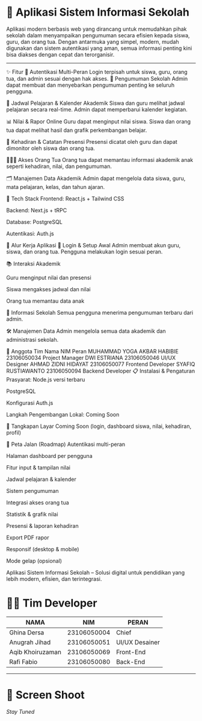 # 📢 Aplikasi Sistem Informasi Sekolah

Aplikasi modern berbasis web yang dirancang untuk memudahkan pihak sekolah dalam menyampaikan pengumuman secara efisien kepada siswa, guru, dan orang tua. Dengan antarmuka yang simpel, modern, mudah digunakan dan sistem autentikasi yang aman, semua informasi penting kini bisa diakses dengan cepat dan terorganisir.

---

✨ Fitur
🔐 Autentikasi Multi-Peran
Login terpisah untuk siswa, guru, orang tua, dan admin sesuai dengan hak akses.
📢 Pengumuman Sekolah
Admin dapat membuat dan menyebarkan pengumuman penting ke seluruh pengguna.

📆 Jadwal Pelajaran & Kalender Akademik
Siswa dan guru melihat jadwal pelajaran secara real-time. Admin dapat memperbarui kalender kegiatan.

📊 Nilai & Rapor Online
Guru dapat menginput nilai siswa. Siswa dan orang tua dapat melihat hasil dan grafik perkembangan belajar.

📌 Kehadiran & Catatan Presensi
Presensi dicatat oleh guru dan dapat dimonitor oleh siswa dan orang tua.

👨‍👩‍👧 Akses Orang Tua
Orang tua dapat memantau informasi akademik anak seperti kehadiran, nilai, dan pengumuman.

🗂️ Manajemen Data Akademik
Admin dapat mengelola data siswa, guru, mata pelajaran, kelas, dan tahun ajaran.

🚀 Tech Stack
Frontend: React.js + Tailwind CSS

Backend: Next.js + tRPC

Database: PostgreSQL

Autentikasi: Auth.js

🧭 Alur Kerja Aplikasi
🔐 Login & Setup Awal
Admin membuat akun guru, siswa, dan orang tua. Pengguna melakukan login sesuai peran.

📚 Interaksi Akademik

Guru menginput nilai dan presensi

Siswa mengakses jadwal dan nilai

Orang tua memantau data anak

📢 Informasi Sekolah
Semua pengguna menerima pengumuman terbaru dari admin.

🛠️ Manajemen Data
Admin mengelola semua data akademik dan administrasi sekolah.

👥 Anggota Tim
Nama	NIM	Peran
MUHAMMAD YOGA AKBAR HABIBIE	23106050034	Project Manager
DWI ESTRIANA	23106050046	UI/UX Designer
AHMAD ZIDNI HIDAYAT	23106050077	Frontend Developer
SYAFIQ RUSTIAWANTO	23106050094	Backend Developer
📋 Instalasi & Pengaturan
Prasyarat:
Node.js versi terbaru

PostgreSQL

Konfigurasi Auth.js

Langkah Pengembangan Lokal:
Coming Soon

📱 Tangkapan Layar
Coming Soon (login, dashboard siswa, nilai, kehadiran, profil)

🎯 Peta Jalan (Roadmap)
Autentikasi multi-peran

Halaman dashboard per pengguna

Fitur input & tampilan nilai

Jadwal pelajaran & kalender

Sistem pengumuman

Integrasi akses orang tua

Statistik & grafik nilai

Presensi & laporan kehadiran

Export PDF rapor

Responsif (desktop & mobile)

Mode gelap (opsional)

Aplikasi Sistem Informasi Sekolah – Solusi digital untuk pendidikan yang lebih modern, efisien, dan terintegrasi.
# 👨‍💻 Tim Developer
| NAMA               | NIM           | PERAN           |
|--------------------|---------------|------------------|
| Ghina Dersa        | 23106050004   | Chief           |
| Anugrah Jihad      | 23106050051   | UI/UX Desainer  |
| Aqib Khoiruzaman   | 23106050069   | Front-End       |
| Rafi Fabio         | 23106050080   | Back-End        |

---

# 📲 Screen Shoot
_Stay Tuned_
